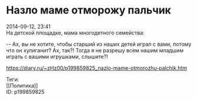 Назло маме отморожу пальчик
============================

   
 2014-09-12, 23:41   
  На детской площадке, мама многодетного семейства:   
   
 -- Ах, вы не хотите, чтобы старший из наших детей играл с вами, потому что он хулиганит? Ах, так?! Тогда я не разрешу всем нашим младшим играть с вашими игрушками, слышите?!   
    
 <https://diary.ru/~zHz00/p199859825_nazlo-mame-otmorozhu-palchik.htm>   
   
 Теги:   
 [[Политика]]   
 ID: p199859825